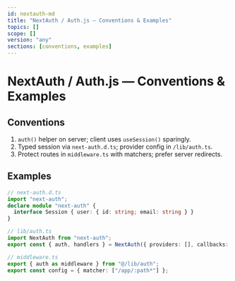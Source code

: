 ```yaml
---
id: nextauth-md
title: "NextAuth / Auth.js — Conventions & Examples"
topics: []
scope: []
version: "any"
sections: [conventions, examples]
---
```

# NextAuth / Auth.js — Conventions & Examples

## Conventions
1. `auth()` helper on server; client uses `useSession()` sparingly.
2. Typed session via `next-auth.d.ts`; provider config in `/lib/auth.ts`.
3. Protect routes in `middleware.ts` with matchers; prefer server redirects.

## Examples
```ts
// next-auth.d.ts
import "next-auth";
declare module "next-auth" {
  interface Session { user: { id: string; email: string } }
}

// lib/auth.ts
import NextAuth from "next-auth";
export const { auth, handlers } = NextAuth({ providers: [], callbacks: {} });

// middleware.ts
export { auth as middleware } from "@/lib/auth";
export const config = { matcher: ["/app/:path*"] };
```

